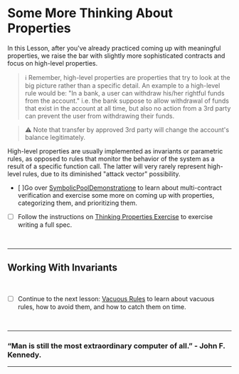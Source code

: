 # Some More Thinking About Properties

In this Lesson, after you've already practiced coming up with meaningful properties, we raise the bar with slightly more sophisticated contracts and focus on high-level properties.

> :information_source: Remember, high-level properties are properties that try to look at the big picture rather than a specific detail. An example to a high-level rule would be: "In a bank, a user can withdraw his/her rightful funds from the account." i.e. the bank suppose to allow withdrawal of funds that exist in the account at all time, but also no action from a 3rd party can prevent the user from withdrawing their funds.

> :warning: Note that transfer by approved 3rd party will change the account's balance legitimately.

High-level properties are usually implemented as invariants or parametric rules, as opposed to rules that monitor the behavior of the system as a result of a specific function call. The latter will very rarely represent high-level rules, due to its diminished "attack vector" possibility.

- [ ]Go over [SymbolicPoolDemonstratione](SymbolicPoolDemonstration) to learn about multi-contract verification and exercise some more on coming up with properties, categorizing them, and prioritizing them.

- [ ] Follow the instructions on [Thinking Properties Exercise](ThinkingPropertiesExercise) to exercise writing a full spec.



</br>


---

## Working With Invariants

</br>

- [ ] Continue to the next lesson: [Vacuous Rules](../10.Lesson_VacuousRules) to learn about vacuous rules, how to avoid them, and how to catch them on time.

</br>

---

### “Man is still the most extraordinary computer of all.” - John F. Kennedy.

---
